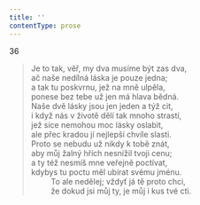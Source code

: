 ```yaml
---
title: ''
contentType: prose
---
```


36

> Je to tak, věř, my dva musíme být zas dva,  
> ač naše nedílná láska je pouze jedna;  
> a tak tu poskvrnu, jež na mně ulpěla,  
> ponese bez tebe už jen má hlava bědná.  
> Naše dvě lásky jsou jen jeden a týž cit,  
> i když nás v životě dělí tak mnoho strastí,  
> jež sice nemohou moc lásky oslabit,  
> ale přec kradou jí nejlepší chvíle slasti.  
> Proto se nebudu už nikdy k tobě znát,  
> aby můj žalný hřích nesnížil tvoji cenu;  
> a ty též nesmíš mne veřejně poctívat,  
> kdybys tu poctu měl ubírat svému jménu.  
>          To ale nedělej; vždyť já tě proto chci,  
>          že dokud jsi můj ty, je můj i kus tvé cti.
